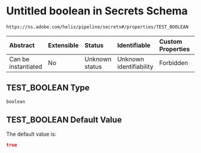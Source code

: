 # Untitled boolean in Secrets Schema

```txt
https://ns.adobe.com/helix/pipeline/secrets#/properties/TEST_BOOLEAN
```



| Abstract            | Extensible | Status         | Identifiable            | Custom Properties | Additional Properties | Access Restrictions | Defined In                                                          |
| :------------------ | :--------- | :------------- | :---------------------- | :---------------- | :-------------------- | :------------------ | :------------------------------------------------------------------ |
| Can be instantiated | No         | Unknown status | Unknown identifiability | Forbidden         | Allowed               | none                | [secrets.schema.json\*](secrets.schema.json "open original schema") |

## TEST\_BOOLEAN Type

`boolean`

## TEST\_BOOLEAN Default Value

The default value is:

```json
true
```
